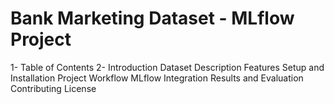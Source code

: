 # Bank Marketing Dataset - MLflow Project
1- Table of Contents
2- Introduction
Dataset Description
Features
Setup and Installation
Project Workflow
MLflow Integration
Results and Evaluation
Contributing
License

